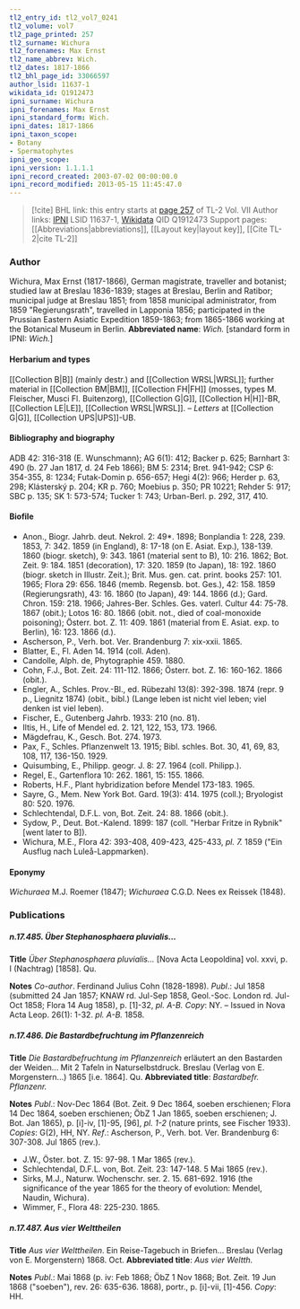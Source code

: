 ```yaml
---
tl2_entry_id: tl2_vol7_0241
tl2_volume: vol7
tl2_page_printed: 257
tl2_surname: Wichura
tl2_forenames: Max Ernst
tl2_name_abbrev: Wich.
tl2_dates: 1817-1866
tl2_bhl_page_id: 33066597
author_lsid: 11637-1
wikidata_id: Q1912473
ipni_surname: Wichura
ipni_forenames: Max Ernst
ipni_standard_form: Wich.
ipni_dates: 1817-1866
ipni_taxon_scope: 
- Botany
- Spermatophytes
ipni_geo_scope: 
ipni_version: 1.1.1.1
ipni_record_created: 2003-07-02 00:00:00.0
ipni_record_modified: 2013-05-15 11:45:47.0
---
```


> [!cite] BHL link: this entry starts at [page 257](https://www.biodiversitylibrary.org/page/33066597) of TL-2 Vol. VII
> Author links: [IPNI](https://www.ipni.org/a/11637-1) LSID 11637-1, [Wikidata](https://www.wikidata.org/wiki/Q1912473) QID Q1912473
> Support pages: [[Abbreviations|abbreviations]], [[Layout key|layout key]], [[Cite TL-2|cite TL-2]]

### Author

Wichura, Max Ernst (1817-1866), German magistrate, traveller and botanist; studied law at Breslau 1836-1839; stages at Breslau, Berlin and Ratibor; municipal judge at Breslau 1851; from 1858 municipal administrator, from 1859 "Regierungsrath", travelled in Lapponia 1856; participated in the Prussian Eastern Asiatic Expedition 1859-1863; from 1865-1866 working at the Botanical Museum in Berlin. 
**Abbreviated name**: *Wich.* \[standard form in IPNI: *Wich.*\]

#### Herbarium and types

[[Collection B|B]] (mainly destr.) and [[Collection WRSL|WRSL]]; further material in [[Collection BM|BM]], [[Collection FH|FH]] (mosses, types M. Fleischer, Musci Fl. Buitenzorg), [[Collection G|G]], [[Collection H|H]]-BR, [[Collection LE|LE]], [[Collection WRSL|WRSL]]. – *Letters* at [[Collection G|G]], [[Collection UPS|UPS]]-UB.

#### Bibliography and biography

ADB 42: 316-318 (E. Wunschmann); AG 6(1): 412; Backer p. 625; Barnhart 3: 490 (b. 27 Jan 1817, d. 24 Feb 1866); BM 5: 2314; Bret. 941-942; CSP 6: 354-355, 8: 1234; Futak-Domin p. 656-657; Hegi 4(2): 966; Herder p. 63, 298; Klásterský p. 204; KR p. 760; Moebius p. 350; PR 10221; Rehder 5: 917; SBC p. 135; SK 1: 573-574; Tucker 1: 743; Urban-Berl. p. 292, 317, 410.

#### Biofile

- Anon., Biogr. Jahrb. deut. Nekrol. 2: 49\*. 1898; Bonplandia 1: 228, 239. 1853, 7: 342. 1859 (in England), 8: 17-18 (on E. Asiat. Exp.), 138-139. 1860 (biogr. sketch), 9: 343. 1861 (material sent to B), 10: 216. 1862; Bot. Zeit. 9: 184. 1851 (decoration), 17: 320. 1859 (to Japan), 18: 192. 1860 (biogr. sketch in Illustr. Zeit.); Brit. Mus. gen. cat. print. books 257: 101. 1965; Flora 29: 656. 1846 (memb. Regensb. bot. Ges.), 42: 158. 1859 (Regierungsrath), 43: 16. 1860 (to Japan), 49: 144. 1866 (d.); Gard. Chron. 159: 218. 1966; Jahres-Ber. Schles. Ges. vaterl. Cultur 44: 75-78. 1867 (obit.); Lotos 16: 80. 1866 (obit. not., died of coal-monoxide poisoning); Österr. bot. Z. 11: 409. 1861 (material from E. Asiat. exp. to Berlin), 16: 123. 1866 (d.).
- Ascherson, P., Verh. bot. Ver. Brandenburg 7: xix-xxii. 1865.
- Blatter, E., Fl. Aden 14. 1914 (coll. Aden).
- Candolle, Alph. de, Phytographie 459. 1880.
- Cohn, F.J., Bot. Zeit. 24: 111-112. 1866; Österr. bot. Z. 16: 160-162. 1866 (obit.).
- Engler, A., Schles. Prov.-Bl., ed. Rübezahl 13(8): 392-398. 1874 (repr. 9 p., Liegnitz 1874) (obit., bibl.) (Lange leben ist nicht viel leben; viel denken ist viel leben).
- Fischer, E., Gutenberg Jahrb. 1933: 210 (no. 81).
- Iltis, H., Life of Mendel ed. 2. 121, 122, 153, 173. 1966.
- Mägdefrau, K., Gesch. Bot. 274. 1973.
- Pax, F., Schles. Pflanzenwelt 13. 1915; Bibl. schles. Bot. 30, 41, 69, 83, 108, 117, 136-150. 1929.
- Quisumbing, E., Philipp. geogr. J. 8: 27. 1964 (coll. Philipp.).
- Regel, E., Gartenflora 10: 262. 1861, 15: 155. 1866.
- Roberts, H.F., Plant hybridization before Mendel 173-183. 1965.
- Sayre, G., Mem. New York Bot. Gard. 19(3): 414. 1975 (coll.); Bryologist 80: 520. 1976.
- Schlechtendal, D.F.L. von, Bot. Zeit. 24: 88. 1866 (obit.).
- Sydow, P., Deut. Bot.-Kalend. 1899: 187 (coll. "Herbar Fritze in Rybnik" \[went later to B\]).
- Wichura, M.E., Flora 42: 393-408, 409-423, 425-433, *pl. 7.* 1859 ("Ein Ausflug nach Luleå-Lappmarken).

#### Eponymy

*Wichuraea* M.J. Roemer (1847); *Wichuraea* C.G.D. Nees ex Reissek (1848).

### Publications

##### n.17.485. Über Stephanosphaera pluvialis...

**Title**
*Über Stephanosphaera pluvialis...* \[Nova Acta Leopoldina\] vol. xxvi, p. I (Nachtrag) \[1858\]. Qu.

**Notes**
*Co-author*. Ferdinand Julius Cohn (1828-1898).
*Publ*.: Jul 1858 (submitted 24 Jan 1857; KNAW rd. Jul-Sep 1858, Geol.-Soc. London rd. Jul-Oct 1858; Flora 14 Aug 1858), p. \[1\]-32, *pl. A-B. Copy*: NY. – Issued in Nova Acta Leop. 26(1): 1-32. *pl. A-B.* 1858.

##### n.17.486. Die Bastardbefruchtung im Pflanzenreich

**Title**
*Die Bastardbefruchtung im Pflanzenreich* erläutert an den Bastarden der Weiden... Mit 2 Tafeln in Naturselbstdruck. Breslau (Verlag von E. Morgenstern...) 1865 \[i.e. 1864\]. Qu.
**Abbreviated title**: *Bastardbefr. Pflanzenr.*

**Notes**
*Publ*.: Nov-Dec 1864 (Bot. Zeit. 9 Dec 1864, soeben erschienen; Flora 14 Dec 1864, soeben erschienen; ÖbZ 1 Jan 1865, soeben erschienen; J. Bot. Jan 1865), p. \[i\]-iv, \[1\]-95, \[96\], *pl. 1-2* (nature prints, see Fischer 1933). *Copies*: G(2), HH, NY.
*Ref*.: Ascherson, P., Verh. bot. Ver. Brandenburg 6: 307-308. Jul 1865 (rev.).
- J.W., Öster. bot. Z. 15: 97-98. 1 Mar 1865 (rev.).
- Schlechtendal, D.F.L. von, Bot. Zeit. 23: 147-148. 5 Mai 1865 (rev.).
- Sirks, M.J., Naturw. Wochenschr. ser. 2. 15. 681-692. 1916 (the significance of the year 1865 for the theory of evolution: Mendel, Naudin, Wichura).
- Wimmer, F., Flora 48: 225-230. 1865.

##### n.17.487. Aus vier Welttheilen

**Title**
*Aus vier Welttheilen*. Ein Reise-Tagebuch in Briefen... Breslau (Verlag von E. Morgenstern) 1868. Oct.
**Abbreviated title**: *Aus vier Weltth.*

**Notes**
*Publ*.: Mai 1868 (p. iv: Feb 1868; ÖbZ 1 Nov 1868; Bot. Zeit. 19 Jun 1868 ("soeben"), rev. 26: 635-636. 1868), portr., p. \[i\]-vii, \[1\]-456. *Copy*: HH.

